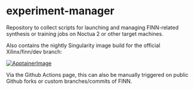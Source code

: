 # experiment-manager
Repository to collect scripts for launching and managing FINN-related synthesis or training jobs on Noctua 2 or other target machines.

Also contains the nightly Singularity image build for the official Xilinx/finn/dev branch:

[![ApptainerImage](https://github.com/eki-project/experiment-manager/actions/workflows/apptainer-image.yml/badge.svg)](https://github.com/eki-project/experiment-manager/actions/workflows/apptainer-image.yml)

Via the Github Actions page, this can also be manually triggered on public Github forks or custom branches/commits of FINN.
